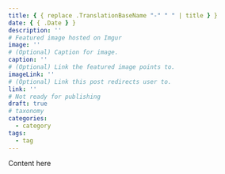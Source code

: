 ```yaml
---
title: { { replace .TranslationBaseName "-" " " | title } }
date: { { .Date } }
description: ''
# Featured image hosted on Imgur
image: ''
# (Optional) Caption for image.
caption: ''
# (Optional) Link the featured image points to.
imageLink: ''
# (Optional) Link this post redirects user to.
link: ''
# Not ready for publishing
draft: true
# taxonomy
categories:
  - category
tags:
  - tag
---
```


Content here
